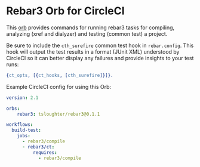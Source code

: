 # Rebar3 Orb for CircleCI

This [orb](https://circleci.com/orbs/) provides commands for running rebar3 tasks for compiling, analyzing (xref and dialyzer) and testing (common test) a project.

Be sure to include the `cth_surefire` common test hook in `rebar.config`. This hook will output the test results in a format (JUnit XML) understood by CircleCI so it can better display any failures and provide insights to your test runs:

``` erlang
{ct_opts, [{ct_hooks, [cth_surefire]}]}.
```

Example CircleCI config for using this Orb:

``` yaml
version: 2.1

orbs:
    rebar3: tsloughter/rebar3@0.1.1

workflows:
  build-test:
    jobs:
      - rebar3/compile
      - rebar3/ct:
          requires:
            - rebar3/compile
```
